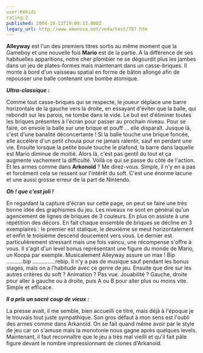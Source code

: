 ```yaml
---
user:Kékidi
rating:2
published: 2004-10-13T19:00:33.000Z
legacy_url: http://www.emunova.net/veda/test/707.htm
---
```

**Alleyway** est l'un des premiers titres sortis au même moment que la Gameboy et une nouvelle fois **Mario** est de la partie. A la différence de ses habituelles apparitions, notre cher plombier ne se dégourdit plus les jambes dans un jeu de plates-formes mais maintenant dans un casse-briques. Il monte à bord d'un vaisseau spatial en forme de bâton allongé afin de repousser une balle contenant une bombe atomique.  

  

**_Ultra-classique :_**  

  

Comme tout casse-briques qui se respecte, le joueur déplace une barre horizontale de la gauche vers la droite, en essayant d'éviter que la balle, qui rebondit sur les parois, ne tombe dans le vide. Le but est d'éliminer toutes les briques présentes à l'écran pour passer au prochain niveau. Pour se faire, on envoie la balle sur une brique et pouff ... elle disparaît. Jusque là, c'est d'une banalité déconcertante ! Si la balle touche une brique foncée, elle accélère d'un petit chouia pour ne jamais ralentir, sauf en perdant une vie. Ensuite lorsque la petite boule touche le plafond, la barre dans laquelle est Mario diminue de moitié. Alors là, c'est pas gentil du tout et ça augmente vachement la difficulté. Voilà ce qui se passe du côté de l'action. Et les armes comme dans **Arkonoïd** ? Me direz-vous. Simple, il n'y en a pas et forcément cela se ressent sur l'intérêt du soft. C'est une énorme lacune et une aussi grosse erreur de la part de Nintendo.  

  

**_Oh ! que c'est joli !_**  

  

En regardant la capture d'écran sur cette page, on peut se faire une très bonne idée des graphismes du jeu. Les niveaux ne sont en général qu'un agencement de lignes de briques de 3 couleurs. En plus on assiste à une répétition des décors. En fait chaque ensemble de briques se décline en 3 exemplaires : le premier est statique, le deuxième se meut horizontalement et enfin le troisième descend doucement vers vous. Le dernier est particulièrement stressant mais une fois vaincu, une récompense s'offre à vous. Il s'agit d'un level bonus représentant une figure du monde de Mario, un Koopa par exemple. Musicalement Alleyway assure un max ! Bip ...........bip ...............rebip. Il n'y a pas de musique sauf pendant les bonus stages, mais on a l'habitude avec ce genre de jeu. Ensuite que dire sur les autres critères du soft ? Animation ? Pas vue. Jouabilité ? Gauche, droite pour aller à gauche ou à droite, puis A ou B pour aller plus ou moins vite. Simple et efficace.  

  

**_Il a pris un sacré coup de vieux :_**  

  

La presse avait, il me semble, bien accueilli ce titre, mais déjà à l'époque je le trouvais tout juste sympathique. Son gros défaut à mon sens est l'oubli des armes comme dans Arkanoïd. On se fait quand même avoir par le style de jeu car on s'amuse mais la monotonie nous gagne après quelques levels. Maintenant, il faut reconnaître que le jeu a très mal vieilli et qu'il fait pâle figure devant le nombre impressionnant de clones d'Arkanoïd.
